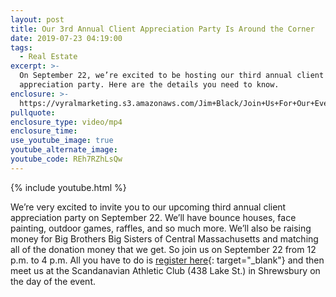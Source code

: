 ```yaml
---
layout: post
title: Our 3rd Annual Client Appreciation Party Is Around the Corner
date: 2019-07-23 04:19:00
tags:
  - Real Estate
excerpt: >-
  On September 22, we’re excited to be hosting our third annual client
  appreciation party. Here are the details you need to know.
enclosure: >-
  https://vyralmarketing.s3.amazonaws.com/Jim+Black/Join+Us+For+Our+Event+-Worcester+Real+Estate+Agent.mp4
pullquote:
enclosure_type: video/mp4
enclosure_time:
use_youtube_image: true
youtube_alternate_image:
youtube_code: REh7RZhLsQw
---
```


{% include youtube.html %}

We’re very excited to invite you to our upcoming third annual client appreciation party on September 22. We’ll have bounce houses, face painting, outdoor games, raffles, and so much more. We’ll also be raising money for Big Brothers Big Sisters of Central Massachusetts and matching all of the donation money that we get. So join us on September 22 from 12 p.m. to 4 p.m. All you have to do is [register here](https://www.eventbrite.com/e/jim-black-group-client-appreciation-party-tickets-63981010926){: target="_blank"} and then meet us at the Scandanavian Athletic Club (438 Lake St.) in Shrewsbury on the day of the event.&nbsp;
